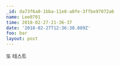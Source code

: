 ```yaml
---
_id: da73f6a0-1bba-11e8-a0fe-3ffbe97072a6
name: Lee0701
time: 2018-02-27-21-36-37
date: '2018-02-27T12:36:38.089Z'
foo: bar
layout: post
---
```

또 테스트
